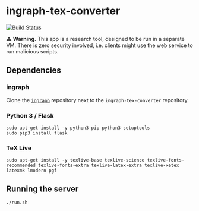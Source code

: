# ingraph-tex-converter

[![Build Status](https://travis-ci.org/FTSRG/ingraph-tex-converter.svg?branch=master)](https://travis-ci.org/FTSRG/ingraph-tex-converter)

:warning: **Warning.** This app is a research tool, designed to be run in a separate VM. There is zero security involved, i.e. clients might use the web service to run malicious scripts.

## Dependencies

### ingraph

Clone the [`ingraph`](https://github.com/FTSRG/ingraph) repository next to the `ingraph-tex-converter` repository.

### Python 3 / Flask

```
sudo apt-get install -y python3-pip python3-setuptools
sudo pip3 install flask
```

### TeX Live

```
sudo apt-get install -y texlive-base texlive-science texlive-fonts-recommended texlive-fonts-extra texlive-latex-extra texlive-xetex latexmk lmodern pgf
```

## Running the server

```
./run.sh
```
